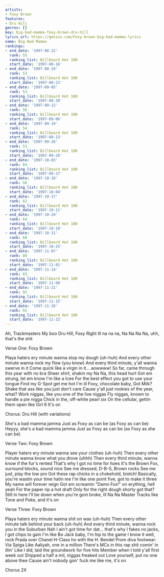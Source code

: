 ```yaml
---
artists:
- Foxy Brown
features:
- Dru Hill
genres: []
key: big-bad-mamma-foxy-brown-dru-hill
lyrics_url: https://genius.com/Foxy-brown-big-bad-mamma-lyrics
name: Big Bad Mamma
rankings:
- end_date: '1997-08-22'
  rank: 55
  ranking_list: Billboard Hot 100
  start_date: '1997-08-16'
- end_date: '1997-08-29'
  rank: 53
  ranking_list: Billboard Hot 100
  start_date: '1997-08-23'
- end_date: '1997-09-05'
  rank: 53
  ranking_list: Billboard Hot 100
  start_date: '1997-08-30'
- end_date: '1997-09-12'
  rank: 56
  ranking_list: Billboard Hot 100
  start_date: '1997-09-06'
- end_date: '1997-09-19'
  rank: 54
  ranking_list: Billboard Hot 100
  start_date: '1997-09-13'
- end_date: '1997-09-26'
  rank: 53
  ranking_list: Billboard Hot 100
  start_date: '1997-09-20'
- end_date: '1997-10-03'
  rank: 64
  ranking_list: Billboard Hot 100
  start_date: '1997-09-27'
- end_date: '1997-10-10'
  rank: 58
  ranking_list: Billboard Hot 100
  start_date: '1997-10-04'
- end_date: '1997-10-17'
  rank: 62
  ranking_list: Billboard Hot 100
  start_date: '1997-10-11'
- end_date: '1997-10-24'
  rank: 64
  ranking_list: Billboard Hot 100
  start_date: '1997-10-18'
- end_date: '1997-10-31'
  rank: 68
  ranking_list: Billboard Hot 100
  start_date: '1997-10-25'
- end_date: '1997-11-07'
  rank: 80
  ranking_list: Billboard Hot 100
  start_date: '1997-11-01'
- end_date: '1997-11-14'
  rank: 83
  ranking_list: Billboard Hot 100
  start_date: '1997-11-08'
- end_date: '1997-11-21'
  rank: 92
  ranking_list: Billboard Hot 100
  start_date: '1997-11-15'
- end_date: '1997-11-28'
  rank: 91
  ranking_list: Billboard Hot 100
  start_date: '1997-11-22'
---
```

Ah, Trackmasters
My boo
 Dru Hill, Foxy
 Right
 Ill na na na, Na Na
 Na Na, uhh, that's the shit

Verse One: Foxy Brown

Playa haters ery minute wanna stop my dough (uh-huh)
And every other minute wanna rock my flow (you know)
And every third minute, y'all wanna swerve in it
Come quick like a virgin in it... aowwww!
So far, came through this year with no bra
Sheer shirt, shakin my Na Na, this head hurt
Got em strung, let em know I'm like a Icee
For the best effect you got to use your tongue
Find my G-Spot get me hot I'm ill
Foxy, chocolate baby, Got Milk?
Shake that ass like you just don't care
Cause y'all just rookies of the year, what?
Work niggas, like you one of the live niggas
Fly niggas, known to handle a pie nigga
Chick in the, off-white pearl six
On the cellular, gettin them open like Girl 6
It's on

Chorus: Dru Hill (with variations)

She's a bad mamma jamma
Just as Foxy as can be (as Foxy as can be)
Heyyy, she's a bad mamma jamma
Just as Foxy as can be (as Foxy as she can be)

Verse Two: Foxy Brown

Player haters ery minute wanna see your clothes (uh-huh)
Then every other minute wanna know what you drove (uhhh)
Then every third minute, wanna know if the fur's rented
That's why I got no time for hoes
It's the Brown Fox, surround blocks, sound nice
See me dressed, D-B-S, Brown rocks
See me just, play the low pro
Got these rap chicks in a chokehold, biotch!
Basically, you're wastin your time hatin me
I'm like one point five, got to make it three
My name will forever reign
Got em screamin "Damn Fox!" on erything, hell yeah
For the paper rip a hot draft
Only for the right dough shorty got that?  Still in here
I'll be down when you're goin broke, Ill Na Na
Master Tracks like Tone and Poke, and it's on


Verse Three: Foxy Brown

Playa haters ery minute wanna shit on wax (uh-huh)
Then every other minute talk behind your back (uh-huh)
And every third minute, wanna rock you in the Suburban
Nah I ain't got time for dat... that's why
I fakes no jacks, I got chips to gain
I'm like Bo Jack baby, I'm hip to the game
I know it well, rock Prada over Chanel
H-Class ho with the H. Bendel
Prom diva footwear: Via Spiga
Like Aaliyah, one in a million
There's MCs in this rap shit comin' in illin'
Like I did, laid the groundwork for five hits
Member when I told y'all first week out
Shipped a half a mil, niggas freaked out
Love yourself, put no one above thee
Cause ain't nobody gon' fuck me like me, it's on

Chorus 2X
